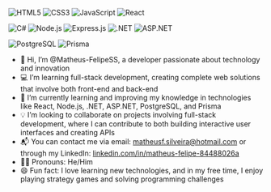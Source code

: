 ![HTML5](https://img.shields.io/badge/HTML5-E34F26?style=for-the-badge&logo=html5&logoColor=white)
![CSS3](https://img.shields.io/badge/CSS3-1572B6?style=for-the-badge&logo=css3&logoColor=white)
![JavaScript](https://img.shields.io/badge/JavaScript-F7DF1E?style=for-the-badge&logo=javascript&logoColor=black)
![React](https://img.shields.io/badge/React-20232A?style=for-the-badge&logo=react&logoColor=61DAFB)

![C#](https://img.shields.io/badge/C%23-239120?style=for-the-badge&logo=c-sharp&logoColor=white)
![Node.js](https://img.shields.io/badge/Node.js-43853D?style=for-the-badge&logo=node.js&logoColor=white)
![Express.js](https://img.shields.io/badge/Express.js-404D59?style=for-the-badge)
![.NET](https://img.shields.io/badge/.NET-512BD4?style=for-the-badge&logo=dotnet&logoColor=white)
![ASP.NET](https://img.shields.io/badge/ASP.NET-5C2D91?style=for-the-badge&logo=.net&logoColor=white)


![PostgreSQL](https://img.shields.io/badge/PostgreSQL-316192?style=for-the-badge&logo=postgresql&logoColor=white)
![Prisma](https://img.shields.io/badge/Prisma-3982CE?style=for-the-badge&logo=Prisma&logoColor=white)

- 👋 Hi, I’m @Matheus-FelipeSS, a developer passionate about technology and innovation  
- 💻 I’m learning full-stack development, creating complete web solutions that involve both front-end and back-end  
- 🌱 I’m currently learning and improving my knowledge in technologies like React, Node.js, .NET, ASP.NET, PostgreSQL, and Prisma  
- 💡 I’m looking to collaborate on projects involving full-stack development, where I can contribute to both building interactive user interfaces and creating APIs  
- 📬 You can contact me via email: [matheusf.silveira@hotmail.com](mailto:matheusf.silveira@hotmail.com) or through my LinkedIn: [linkedin.com/in/matheus-felipe-84488026a](https://www.linkedin.com/in/matheus-felipe-84488026a)  
- 👨‍💻 Pronouns: He/Him  
- 😄 Fun fact: I love learning new technologies, and in my free time, I enjoy playing strategy games and solving programming challenges

<!---
Matheus-FelipeSS/Matheus-FelipeSS is a ✨ special ✨ repository because its `README.md` (this file) appears on your GitHub profile.
You can click the Preview link to take a look at your changes.
--->
